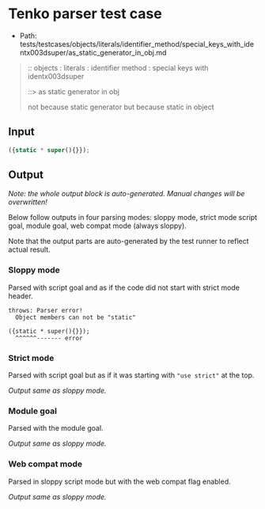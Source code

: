 # Tenko parser test case

- Path: tests/testcases/objects/literals/identifier_method/special_keys_with_identx003dsuper/as_static_generator_in_obj.md

> :: objects : literals : identifier method : special keys with identx003dsuper
>
> ::> as static generator in obj
>
> not because static generator but because static in object

## Input

`````js
({static * super(){}});
`````

## Output

_Note: the whole output block is auto-generated. Manual changes will be overwritten!_

Below follow outputs in four parsing modes: sloppy mode, strict mode script goal, module goal, web compat mode (always sloppy).

Note that the output parts are auto-generated by the test runner to reflect actual result.

### Sloppy mode

Parsed with script goal and as if the code did not start with strict mode header.

`````
throws: Parser error!
  Object members can not be "static"

({static * super(){}});
  ^^^^^^------- error
`````

### Strict mode

Parsed with script goal but as if it was starting with `"use strict"` at the top.

_Output same as sloppy mode._

### Module goal

Parsed with the module goal.

_Output same as sloppy mode._

### Web compat mode

Parsed in sloppy script mode but with the web compat flag enabled.

_Output same as sloppy mode._
